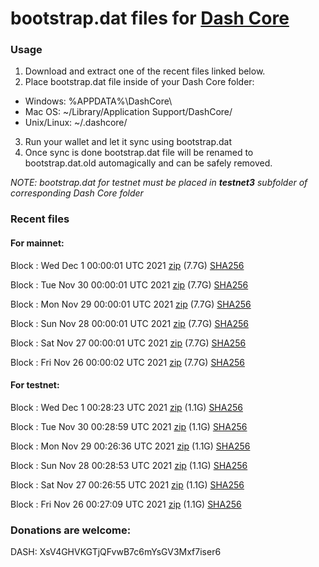 # bootstrap.dat files for [Dash Core](https://github.com/dashpay/dash)

### Usage

1. Download and extract one of the recent files linked below.
2. Place bootstrap.dat file inside of your Dash Core folder:
 - Windows: %APPDATA%\DashCore\
 - Mac OS: ~/Library/Application Support/DashCore/
 - Unix/Linux: ~/.dashcore/
3. Run your wallet and let it sync using bootstrap.dat
4. Once sync is done bootstrap.dat file will be renamed to bootstrap.dat.old automagically and can be safely removed.

_NOTE: bootstrap.dat for testnet must be placed in **testnet3** subfolder of corresponding Dash Core folder_

### Recent files

#### For mainnet:

Block [](https://insight.dash.org/insight/block/): Wed Dec  1 00:00:01 UTC 2021 [zip](https://dash-bootstrap.ams3.digitaloceanspaces.com/mainnet/2021-12-01/bootstrap.dat.zip) (7.7G) [SHA256](https://dash-bootstrap.ams3.digitaloceanspaces.com/mainnet/2021-12-01/sha256.txt)

Block [](https://insight.dash.org/insight/block/): Tue Nov 30 00:00:01 UTC 2021 [zip](https://dash-bootstrap.ams3.digitaloceanspaces.com/mainnet/2021-11-30/bootstrap.dat.zip) (7.7G) [SHA256](https://dash-bootstrap.ams3.digitaloceanspaces.com/mainnet/2021-11-30/sha256.txt)

Block [](https://insight.dash.org/insight/block/): Mon Nov 29 00:00:01 UTC 2021 [zip](https://dash-bootstrap.ams3.digitaloceanspaces.com/mainnet/2021-11-29/bootstrap.dat.zip) (7.7G) [SHA256](https://dash-bootstrap.ams3.digitaloceanspaces.com/mainnet/2021-11-29/sha256.txt)

Block [](https://insight.dash.org/insight/block/): Sun Nov 28 00:00:01 UTC 2021 [zip](https://dash-bootstrap.ams3.digitaloceanspaces.com/mainnet/2021-11-28/bootstrap.dat.zip) (7.7G) [SHA256](https://dash-bootstrap.ams3.digitaloceanspaces.com/mainnet/2021-11-28/sha256.txt)

Block [](https://insight.dash.org/insight/block/): Sat Nov 27 00:00:01 UTC 2021 [zip](https://dash-bootstrap.ams3.digitaloceanspaces.com/mainnet/2021-11-27/bootstrap.dat.zip) (7.7G) [SHA256](https://dash-bootstrap.ams3.digitaloceanspaces.com/mainnet/2021-11-27/sha256.txt)

Block [](https://insight.dash.org/insight/block/): Fri Nov 26 00:00:02 UTC 2021 [zip](https://dash-bootstrap.ams3.digitaloceanspaces.com/mainnet/2021-11-26/bootstrap.dat.zip) (7.7G) [SHA256](https://dash-bootstrap.ams3.digitaloceanspaces.com/mainnet/2021-11-26/sha256.txt)


#### For testnet:

Block [](https://testnet-insight.dashevo.org/insight/block/): Wed Dec  1 00:28:23 UTC 2021 [zip](https://dash-bootstrap.ams3.digitaloceanspaces.com/testnet/2021-12-01/bootstrap.dat.zip) (1.1G) [SHA256](https://dash-bootstrap.ams3.digitaloceanspaces.com/testnet/2021-12-01/sha256.txt)

Block [](https://testnet-insight.dashevo.org/insight/block/): Tue Nov 30 00:28:59 UTC 2021 [zip](https://dash-bootstrap.ams3.digitaloceanspaces.com/testnet/2021-11-30/bootstrap.dat.zip) (1.1G) [SHA256](https://dash-bootstrap.ams3.digitaloceanspaces.com/testnet/2021-11-30/sha256.txt)

Block [](https://testnet-insight.dashevo.org/insight/block/): Mon Nov 29 00:26:36 UTC 2021 [zip](https://dash-bootstrap.ams3.digitaloceanspaces.com/testnet/2021-11-29/bootstrap.dat.zip) (1.1G) [SHA256](https://dash-bootstrap.ams3.digitaloceanspaces.com/testnet/2021-11-29/sha256.txt)

Block [](https://testnet-insight.dashevo.org/insight/block/): Sun Nov 28 00:28:53 UTC 2021 [zip](https://dash-bootstrap.ams3.digitaloceanspaces.com/testnet/2021-11-28/bootstrap.dat.zip) (1.1G) [SHA256](https://dash-bootstrap.ams3.digitaloceanspaces.com/testnet/2021-11-28/sha256.txt)

Block [](https://testnet-insight.dashevo.org/insight/block/): Sat Nov 27 00:26:55 UTC 2021 [zip](https://dash-bootstrap.ams3.digitaloceanspaces.com/testnet/2021-11-27/bootstrap.dat.zip) (1.1G) [SHA256](https://dash-bootstrap.ams3.digitaloceanspaces.com/testnet/2021-11-27/sha256.txt)

Block [](https://testnet-insight.dashevo.org/insight/block/): Fri Nov 26 00:27:09 UTC 2021 [zip](https://dash-bootstrap.ams3.digitaloceanspaces.com/testnet/2021-11-26/bootstrap.dat.zip) (1.1G) [SHA256](https://dash-bootstrap.ams3.digitaloceanspaces.com/testnet/2021-11-26/sha256.txt)


### Donations are welcome:

DASH: XsV4GHVKGTjQFvwB7c6mYsGV3Mxf7iser6
